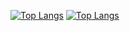 
[![Top Langs](https://github-readme-stats.vercel.app/api/top-langs/?username=suprajaarthi&layout=compact)](https://github.com/suprajaarthi/github-readme-stats)
[![Top Langs](https://github-readme-stats.vercel.app/api/top-langs/?username=anuraghazra&layout=compact)](https://github.com/anuraghazra/github-readme-stats)
